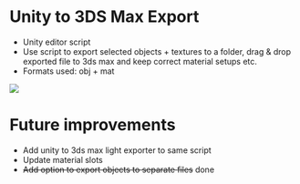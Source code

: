 # Unity to 3DS Max Export
* Unity editor script 
* Use script to export selected objects + textures to a folder, drag & drop exported file to 3ds max and keep correct material setups etc.
* Formats used: obj + mat
 
 ![](http://laurakart.fi/main/objExporter.jpg)


# Future improvements

* Add unity to 3ds max light exporter to same script
* Update material slots
* ~~Add option to export objects to separate files~~ done